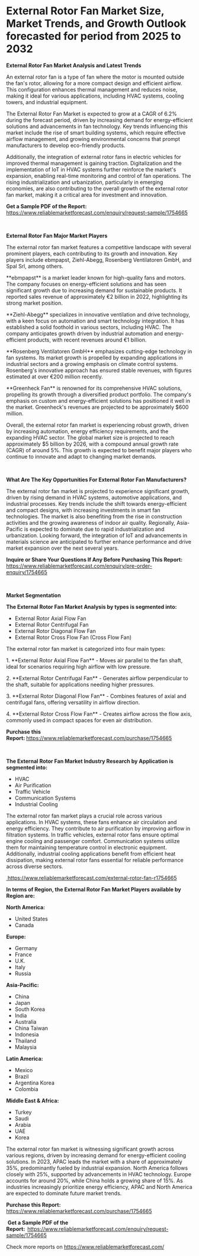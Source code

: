 <p><h1>External Rotor Fan Market Size, Market Trends, and Growth Outlook forecasted for period from 2025 to 2032</h1></p><p><strong>External Rotor Fan Market Analysis and Latest Trends</strong></p>
<p><p>An external rotor fan is a type of fan where the motor is mounted outside the fan's rotor, allowing for a more compact design and efficient airflow. This configuration enhances thermal management and reduces noise, making it ideal for various applications, including HVAC systems, cooling towers, and industrial equipment. </p><p>The External Rotor Fan Market is expected to grow at a CAGR of 6.2% during the forecast period, driven by increasing demand for energy-efficient solutions and advancements in fan technology. Key trends influencing this market include the rise of smart building systems, which require effective airflow management, and growing environmental concerns that prompt manufacturers to develop eco-friendly products. </p><p>Additionally, the integration of external rotor fans in electric vehicles for improved thermal management is gaining traction. Digitalization and the implementation of IoT in HVAC systems further reinforce the market's expansion, enabling real-time monitoring and control of fan operations. The rising industrialization and urbanization, particularly in emerging economies, are also contributing to the overall growth of the external rotor fan market, making it a critical area for investment and innovation.</p></p>
<p><strong>Get a Sample PDF of the Report:&nbsp;</strong> <a href="https://www.reliablemarketforecast.com/enquiry/request-sample/1754665?utm_campaign=2603&utm_medium=2&utm_source=Github&utm_content=ia&utm_term=10042025&utm_id=external-rotor-fan">https://www.reliablemarketforecast.com/enquiry/request-sample/1754665</a></p>
<p>&nbsp;</p>
<p><strong>External Rotor Fan Major Market Players</strong></p>
<p><p>The external rotor fan market features a competitive landscape with several prominent players, each contributing to its growth and innovation. Key players include ebmpapst, Ziehl-Abegg, Rosenberg Ventilatoren GmbH, and Spal Srl, among others. </p><p>**ebmpapst** is a market leader known for high-quality fans and motors. The company focuses on energy-efficient solutions and has seen significant growth due to increasing demand for sustainable products. It reported sales revenue of approximately €2 billion in 2022, highlighting its strong market position.</p><p>**Ziehl-Abegg** specializes in innovative ventilation and drive technology, with a keen focus on automation and smart technology integration. It has established a solid foothold in various sectors, including HVAC. The company anticipates growth driven by industrial automation and energy-efficient products, with recent revenues around €1 billion.</p><p>**Rosenberg Ventilatoren GmbH** emphasizes cutting-edge technology in fan systems. Its market growth is propelled by expanding applications in industrial sectors and a growing emphasis on climate control systems. Rosenberg's innovative approach has ensured stable revenues, with figures estimated at over €200 million recently.</p><p>**Greenheck Fan** is renowned for its comprehensive HVAC solutions, propelling its growth through a diversified product portfolio. The company's emphasis on custom and energy-efficient solutions has positioned it well in the market. Greenheck's revenues are projected to be approximately $600 million.</p><p>Overall, the external rotor fan market is experiencing robust growth, driven by increasing automation, energy efficiency requirements, and the expanding HVAC sector. The global market size is projected to reach approximately $5 billion by 2026, with a compound annual growth rate (CAGR) of around 5%. This growth is expected to benefit major players who continue to innovate and adapt to changing market demands.</p></p>
<p>&nbsp;</p>
<p><strong>What Are The Key Opportunities For External Rotor Fan Manufacturers?</strong></p>
<p><p>The external rotor fan market is projected to experience significant growth, driven by rising demand in HVAC systems, automotive applications, and industrial processes. Key trends include the shift towards energy-efficient and compact designs, with increasing investments in smart fan technologies. The market is also benefiting from the rise in construction activities and the growing awareness of indoor air quality. Regionally, Asia-Pacific is expected to dominate due to rapid industrialization and urbanization. Looking forward, the integration of IoT and advancements in materials science are anticipated to further enhance performance and drive market expansion over the next several years.</p></p>
<p><strong>Inquire or Share Your Questions If Any Before Purchasing This Report:</strong> <a href="https://www.reliablemarketforecast.com/enquiry/pre-order-enquiry/1754665?utm_campaign=2603&utm_medium=2&utm_source=Github&utm_content=ia&utm_term=10042025&utm_id=external-rotor-fan">https://www.reliablemarketforecast.com/enquiry/pre-order-enquiry/1754665</a></p>
<p>&nbsp;</p>
<p><strong>Market Segmentation</strong></p>
<p><strong>The External Rotor Fan Market Analysis by types is segmented into:</strong></p>
<p><ul><li>External Rotor Axial Flow Fan</li><li>External Rotor Centrifugal Fan</li><li>External Rotor Diagonal Flow Fan</li><li>External Rotor Cross Flow Fan (Cross Flow Fan)</li></ul></p>
<p><p>The external rotor fan market is categorized into four main types: </p><p>1. **External Rotor Axial Flow Fan** - Moves air parallel to the fan shaft, ideal for scenarios requiring high airflow with low pressure.</p><p>2. **External Rotor Centrifugal Fan** - Generates airflow perpendicular to the shaft, suitable for applications needing higher pressures.</p><p>3. **External Rotor Diagonal Flow Fan** - Combines features of axial and centrifugal fans, offering versatility in airflow direction.</p><p>4. **External Rotor Cross Flow Fan** - Creates airflow across the flow axis, commonly used in compact spaces for even air distribution.</p></p>
<p><strong>Purchase this Report:&nbsp;</strong><a href="https://www.reliablemarketforecast.com/purchase/1754665?utm_campaign=2603&utm_medium=2&utm_source=Github&utm_content=ia&utm_term=10042025&utm_id=external-rotor-fan">https://www.reliablemarketforecast.com/purchase/1754665</a></p>
<p>&nbsp;</p>
<p><strong>The External Rotor Fan Market Industry Research by Application is segmented into:</strong></p>
<p><ul><li>HVAC</li><li>Air Purification</li><li>Traffic Vehicle</li><li>Communication Systems</li><li>Industrial Cooling</li></ul></p>
<p><p>The external rotor fan market plays a crucial role across various applications. In HVAC systems, these fans enhance air circulation and energy efficiency. They contribute to air purification by improving airflow in filtration systems. In traffic vehicles, external rotor fans ensure optimal engine cooling and passenger comfort. Communication systems utilize them for maintaining temperature control in electronic equipment. Additionally, industrial cooling applications benefit from efficient heat dissipation, making external rotor fans essential for reliable performance across diverse sectors.</p></p>
<p><a href="https://www.reliablemarketforecast.com/external-rotor-fan-r1754665?utm_campaign=2603&utm_medium=2&utm_source=Github&utm_content=ia&utm_term=10042025&utm_id=external-rotor-fan">&nbsp;https://www.reliablemarketforecast.com/external-rotor-fan-r1754665</a></p>
<p><strong>In terms of Region, the External Rotor Fan Market Players available by Region are:</strong></p>
<p>
    <p> <strong> North America: </strong>
        <ul>
            <li>United States</li>
            <li>Canada</li>
        </ul>
        </p> 
    <p> <strong> Europe: </strong>
        <ul>
            <li>Germany</li>
            <li>France</li>
            <li>U.K.</li>
            <li>Italy</li>
            <li>Russia</li>
        </ul>
        </p> 
    <p> <strong> Asia-Pacific: </strong>
        <ul>
            <li>China</li>
            <li>Japan</li>
            <li>South Korea</li>
            <li>India</li>
            <li>Australia</li>
            <li>China Taiwan</li>
            <li>Indonesia</li>
            <li>Thailand</li>
            <li>Malaysia</li>
        </ul>
        </p> 
    <p> <strong> Latin America: </strong>
        <ul>
            <li>Mexico</li>
            <li>Brazil</li>
            <li>Argentina Korea</li>
            <li>Colombia</li>
        </ul>
        </p> 
    <p> <strong> Middle East & Africa: </strong>
        <ul>
            <li>Turkey</li>
            <li>Saudi</li>
            <li>Arabia</li>
            <li>UAE</li>
            <li>Korea</li>
        </ul>
    </p>
    </p>
<p><p>The external rotor fan market is witnessing significant growth across various regions, driven by increasing demand for energy-efficient cooling solutions. In 2023, APAC leads the market with a share of approximately 35%, predominantly fueled by industrial expansion. North America follows closely with 25%, supported by advancements in HVAC technology. Europe accounts for around 20%, while China holds a growing share of 15%. As industries increasingly prioritize energy efficiency, APAC and North America are expected to dominate future market trends.</p></p>
<p><strong>Purchase this Report: </strong><a href="https://www.reliablemarketforecast.com/purchase/1754665?utm_campaign=2603&utm_medium=2&utm_source=Github&utm_content=ia&utm_term=10042025&utm_id=external-rotor-fan">https://www.reliablemarketforecast.com/purchase/1754665</a></p>
<p>&nbsp;<strong>Get a Sample PDF of the Report:&nbsp;&nbsp;</strong><a href="https://www.reliablemarketforecast.com/enquiry/request-sample/1754665?utm_campaign=2603&utm_medium=2&utm_source=Github&utm_content=ia&utm_term=10042025&utm_id=external-rotor-fan">https://www.reliablemarketforecast.com/enquiry/request-sample/1754665</a></p>
<p><strong></strong></p>
<p>Check more reports on <a href="https://www.reliablemarketforecast.com/?utm_campaign=2603&utm_medium=2&utm_source=Github&utm_content=ia&utm_term=10042025&utm_id=external-rotor-fan">https://www.reliablemarketforecast.com/</a></p>